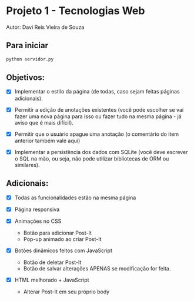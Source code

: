 # Projeto 1 - Tecnologias Web

Autor: Davi Reis Vieira de Souza

## Para iniciar

```bash
python servidor.py
```

## Objetivos:

- [x] Implementar o estilo da página (de todas, caso sejam feitas páginas adicionais).

- [x] Permitir a edição de anotações existentes (você pode escolher se vai fazer uma nova página para isso ou fazer tudo na mesma página - já aviso que é mais difícil).

- [x] Permitir que o usuário apague uma anotação (o comentário do item anterior também vale aqui)

- [x] Implementar a persistência dos dados com SQLite (você deve escrever o SQL na mão, ou seja, não pode utilizar bibliotecas de ORM ou similares).

## Adicionais:

- [x] Todas as funcionalidades estão na mesma página

- [x] Página responsiva

- [x] Animações no CSS

  - Botão para adicionar Post-It
  - Pop-up animado ao criar Post-It

- [x] Botões dinâmicos feitos com JavaScript

  - Botão de deletar Post-It
  - Botão de salvar alterações APENAS se modificação for feita.

- [x] HTML melhorado + JavaScript
  - Alterar Post-It em seu próprio body
